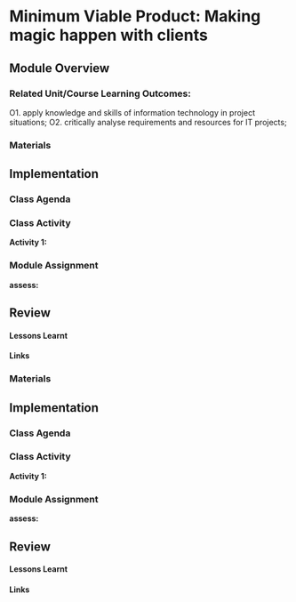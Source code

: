 # Minimum Viable Product: Making magic happen with clients

## Module Overview



### Related Unit/Course Learning Outcomes:
O1. apply knowledge and skills of information technology in project situations;
O2. critically analyse requirements and resources for IT projects;

### Materials

## Implementation

### Class Agenda


### Class Activity

**Activity 1:** 


### Module Assignment

**assess:** 

## Review
#### Lessons Learnt
#### Links
### Materials

## Implementation

### Class Agenda


### Class Activity

**Activity 1:** 


### Module Assignment

**assess:** 

## Review
#### Lessons Learnt
#### Links
